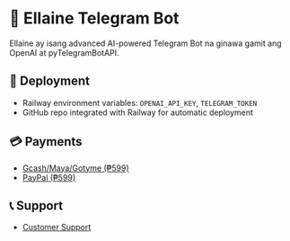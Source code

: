 # 🤖 Ellaine Telegram Bot

Ellaine ay isang advanced AI-powered Telegram Bot na ginawa gamit ang OpenAI at pyTelegramBotAPI.

## 🚀 Deployment
- Railway environment variables: `OPENAI_API_KEY`, `TELEGRAM_TOKEN`
- GitHub repo integrated with Railway for automatic deployment

## 💳 Payments
- [Gcash/Maya/Gotyme (₱599)](https://t.me/Scan2payv1bot?startapp=pay)
- [PayPal (₱599)](https://www.paypal.me/allysantiago100)

## 📞 Support
- [Customer Support](https://t.me/trendspaymentbot)